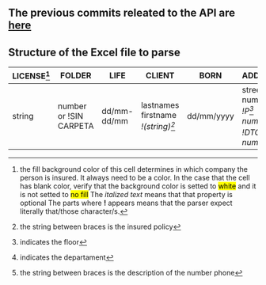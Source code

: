 ## The previous commits releated to the API are [here](https://github.com/thiagoqua/InsuranceWebApp/tree/aa9c2b126a7dc63996c4da5485a18d15355887a5)

## Structure of the Excel file to parse
| LICENSE[^5] | FOLDER | LIFE | CLIENT | BORN | ADDRESS | STATE | VTO | CITY | DNI | PHONE | DESCRIPTION | CUIT | PRODUCER
| ------- | ------- | ------- | ------- | ------- | ------- | ------- | ------- | ------- | ------- | ------- | ------- | ------- | ------- | 
| string | number or !SIN CARPETA | dd/mm-dd/mm | lastnames firstname *!(string)[^1]* | dd/mm/yyyy | street number *!P[^2] number* *!DTO[^3] number* | ACTIVA or ANULADA or EN JUICIO | number | string | !DNI number or LE number | number or number !(string)[^4] | *string* | *string* | TIKI or RICARDO or ZURDO or LEO
[^1]: the string between braces is the insured policy
[^2]: indicates the floor
[^3]: indicates the departament
[^4]: the string between braces is the description of the number phone
[^5]: the fill background color of this cell determines in which company the person is insured. It always need to be a color. In the case that the cell has blank color, verify that the background color is setted to <mark>white</mark> and it is not setted to <mark>no fill</mark>
The *italized text* means that that property is optional
The parts where **!** appears means that the parser expect literally that/those character/s.